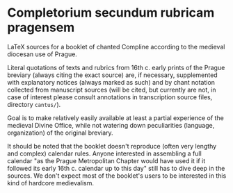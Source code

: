 # Completorium secundum rubricam pragensem

LaTeX sources for a booklet of chanted Compline according to the
medieval diocesan use of Prague.

Literal quotations of texts and rubrics from 16th c. early prints
of the Prague breviary (always citing the exact source)
are, if necessary, supplemented with explanatory notices
(always marked as such) and by chant notation
collected from manuscript sources (will be cited, but currently
are not, in case of interest please consult annotations in
transcription source files, directory `cantus/`).

Goal is to make relatively easily available at least a partial experience
of the medieval Divine Office, while not watering down peculiarities
(language, organization) of the original breviary.

It should be noted that the booklet doesn't reproduce (often very
lengthy and complex) calendar rules. Anyone interested in assembling
a full calendar "as the Prague Metropolitan Chapter would have used it
if it followed its early 16th c. calendar up to this day"
still has to dive deep in the sources.
We don't expect most of the booklet's users to be interested in this kind
of hardcore medievalism.
